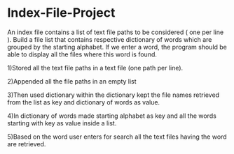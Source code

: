 # Index-File-Project
 An index file contains a list of text file paths to be considered ( one per line ). Build a file list that contains respective dictionary of words which are grouped by the starting alphabet. If we enter a word, the program should be able to display all the files where this word is found. 
 
 
 
1)Stored all the text file paths in a text file (one path per line).

2)Appended all the file paths in an empty list

3)Then used dictionary within the dictionary kept the file names retrieved from the list as key and dictionary of words as value.

4)In dictionary of words made starting alphabet as key and all the words starting with key as value inside a list.

5)Based on the word user enters for search all the text files having the word are retrieved.


